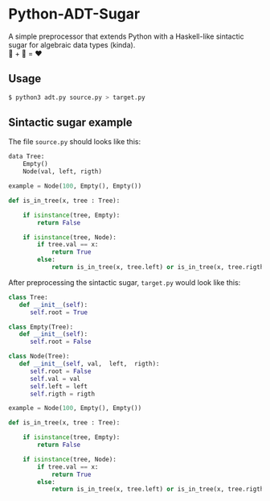 # Python-ADT-Sugar
A simple preprocessor that extends Python with a Haskell-like sintactic sugar for algebraic data types (kinda).  
🐍 + 🍬 = ❤️  

## Usage
```bash
$ python3 adt.py source.py > target.py
``` 

## Sintactic sugar example

The file `source.py` should looks like this:  
```python
data Tree:
    Empty()
    Node(val, left, rigth)

example = Node(100, Empty(), Empty())

def is_in_tree(x, tree : Tree):

    if isinstance(tree, Empty):
        return False

    if isinstance(tree, Node):
        if tree.val == x:
            return True
        else:
            return is_in_tree(x, tree.left) or is_in_tree(x, tree.rigth)
```

After preprocessing the sintactic sugar, `target.py` would look like this:  
```python
class Tree:
   def __init__(self):
      self.root = True

class Empty(Tree):
   def __init__(self):
      self.root = False

class Node(Tree):
   def __init__(self, val,  left,  rigth):
      self.root = False
      self.val = val
      self.left = left
      self.rigth = rigth

example = Node(100, Empty(), Empty())

def is_in_tree(x, tree : Tree):

    if isinstance(tree, Empty):
        return False

    if isinstance(tree, Node):
        if tree.val == x:
            return True
        else:
            return is_in_tree(x, tree.left) or is_in_tree(x, tree.rigth)
```
